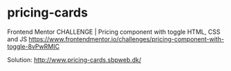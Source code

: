 # pricing-cards

Frontend Mentor CHALLENGE | Pricing component with toggle 
HTML, CSS and JS
https://www.frontendmentor.io/challenges/pricing-component-with-toggle-8vPwRMIC

Solution: http://www.pricing-cards.sbpweb.dk/
